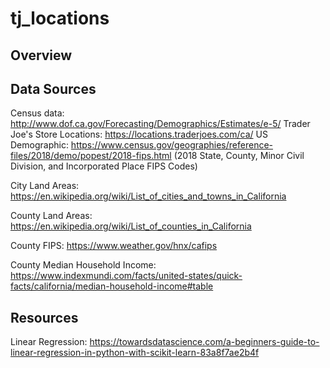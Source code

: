 # tj_locations
## Overview

## Data Sources
Census data: http://www.dof.ca.gov/Forecasting/Demographics/Estimates/e-5/
Trader Joe's Store Locations: https://locations.traderjoes.com/ca/
US Demographic: https://www.census.gov/geographies/reference-files/2018/demo/popest/2018-fips.html (2018 State, County, Minor Civil Division, and Incorporated Place FIPS Codes)

City Land Areas: https://en.wikipedia.org/wiki/List_of_cities_and_towns_in_California

County Land Areas: https://en.wikipedia.org/wiki/List_of_counties_in_California

County FIPS: https://www.weather.gov/hnx/cafips

County Median Household Income: https://www.indexmundi.com/facts/united-states/quick-facts/california/median-household-income#table

## Resources
Linear Regression: https://towardsdatascience.com/a-beginners-guide-to-linear-regression-in-python-with-scikit-learn-83a8f7ae2b4f
